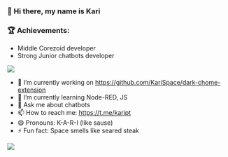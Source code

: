 ### 👋 Hi there, my name is Kari


### 🏆 Achievements:
- Middle Corezoid developer
- Strong Junior chatbots developer


<a href="https://github.com/kariSpace">
  <img align="center"  src="https://github-readme-stats.vercel.app/api?username=KariSpace&theme=github_dark&bg_color=0d1117&show_icons=true&text_color=d4d4d4&hide_border=true&icon_color=8b949e&title_color=58a6ff" />
</a>

<!-- **KariSpace/KariSpace** is a ✨ _special_ ✨ repository because its `README.md` (this file) appears on your GitHub profile. Here are some ideas to get you started: -->
- 🔭 I’m currently working on https://github.com/KariSpace/dark-chome-extension
- 🌱 I’m currently learning Node-RED, JS<!--- 👯 I’m looking to collaborate on ...--><!-- - 🤔 I’m looking for help with ... -->
- 💬 Ask me about chatbots 
- 📫 How to reach me: https://t.me/kaript
- 😄 Pronouns: K-A-R-I (like sause)
- ⚡ Fun fact: Space smells like seared steak




<a href="https://github.com/kariSpace">
  <img align="center" src="https://github-readme-stats.vercel.app/api/top-langs/?username=KariSpace&theme=tokyonight&show_icons=true&hide_border=true&icon_color=909198&title_color=58a6ff&text_color=d4d4d4&bg_color=0d1117&layout=compact&hide=css" />
</a>


